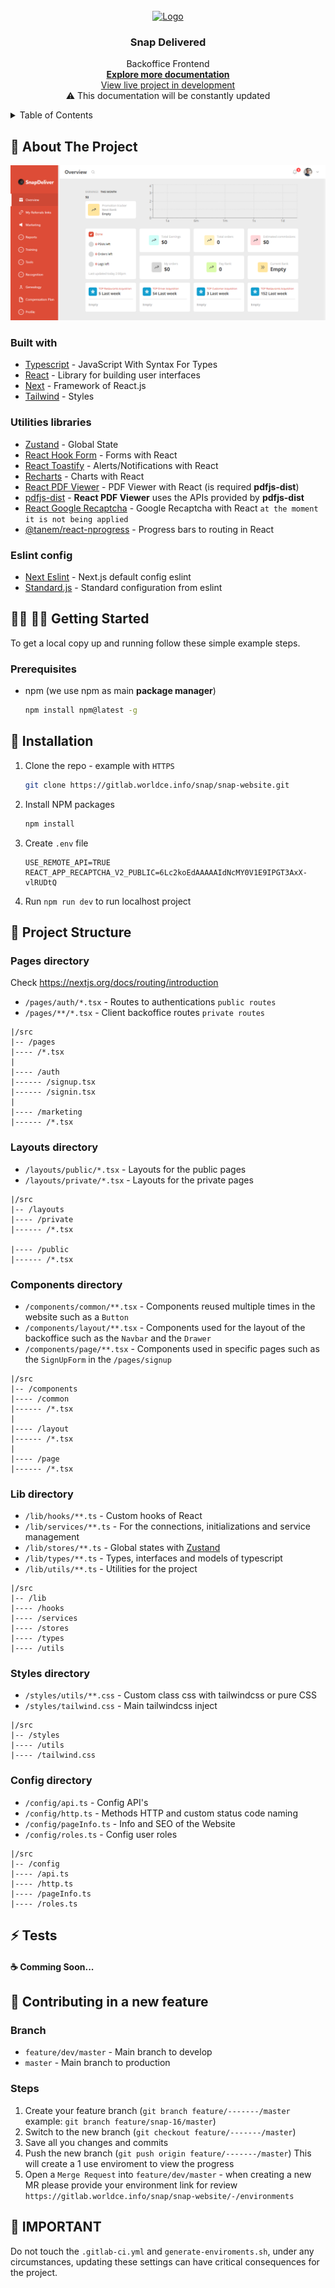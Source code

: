 <br/>
<div align="center">
  <a href='https://dev.snap.devopsteam.info'>
    <img src="https://dev.snap.devopsteam.info/images/logo.svg" alt='Logo' width='150' />
  </a>

<h3 align="center">Snap Delivered</h3>

  <p align="center">
    Backoffice Frontend
    <br />
    <a href="https://snap-delivered.atlassian.net/wiki/spaces/CBOD/pages/5144718/Front-End+Team"><strong>Explore more documentation</strong></a>
    <br />
    <a href="http://dev.snap.devopsteam.info/">View live project in development</a> <br/>
    <span>⚠ This documentation will be constantly updated</span>
  </p>
</div>


<!-- TABLE OF CONTENTS -->
<details>
  <summary>Table of Contents</summary>
  <ol>
    <li>
      <a href="#about-the-project">About The Project</a>
      <ul>
        <li><a href="#built-with">Built With</a></li>
        <li><a href="#utilities-libraries">Utilities Libraries</a></li>
        <li><a href="#eslint-config">Eslint Config</a></li>
      </ul>
    </li>
    <li>
      <a href="#getting-started">Getting Started</a>
      <ul>
        <li><a href="#prerequisites">Prerequisites</a></li>
        <li><a href="#installation">Installation</a></li>
      </ul>
    </li>
    <li><a href="#project-structure">Project Structure</a></li>
    <li><a href="#contributing-in-a-new-feature">Contributing</a></li>
    <li><a href="#important">Important</a></li>
  </ol>
</details>


<!-- ABOUT THE PROJECT -->
## 📄 About The Project

[![Project Screenshot][product-screenshot]](http://dev.snap.devopsteam.info/)

### Built with

* [Typescript](https://www.typescriptlang.org/) - JavaScript With Syntax For Types
* [React](https://reactjs.org/) - Library for building user interfaces
* [Next](https://nextjs.org/) - Framework of React.js
* [Tailwind](https://tailwindcss.com/) - Styles

### Utilities libraries

* [Zustand](https://zustand-demo.pmnd.rs/) - Global State
* [React Hook Form](https://react-hook-form.com/) - Forms with React
* [React Toastify](https://fkhadra.github.io/react-toastify/introduction/) - Alerts/Notifications with React
* [Recharts](https://recharts.org/) - Charts with React
* [React PDF Viewer](https://react-pdf-viewer.dev/) - PDF Viewer with React (is required **pdfjs-dist**)
* [pdfjs-dist](https://www.npmjs.com/package/pdfjs-dist) - **React PDF Viewer** uses the APIs provided by **pdfjs-dist**
* [React Google Recaptcha](https://www.npmjs.com/package/react-google-recaptcha) - Google Recaptcha with React `at the moment it is not being applied`
* [@tanem/react-nprogress](https://www.npmjs.com/package/@tanem/react-nprogress) - Progress bars to routing in React


### Eslint config

* [Next Eslint](https://nextjs.org/docs/basic-features/eslint) - Next.js default config eslint
* [Standard.js](https://standardjs.com/rules) - Standard configuration from eslint

## 👨‍💻 👩‍💻 Getting Started

To get a local copy up and running follow these simple example steps.

### Prerequisites

* npm (we use npm as main **package manager**)
    ```sh
    npm install npm@latest -g
    ```

## 🔽 Installation

1. Clone the repo - example with ```HTTPS```
   ```sh
   git clone https://gitlab.worldce.info/snap/snap-website.git
   ```
2. Install NPM packages
   ```sh
   npm install
   ```
4.  Create ```.env``` file
    ```
    USE_REMOTE_API=TRUE
    REACT_APP_RECAPTCHA_V2_PUBLIC=6Lc2koEdAAAAAIdNcMY0V1E9IPGT3AxX-vlRUDtQ
    ```
5. Run ```npm run dev``` to run localhost project


<!-- PROJECT STRUCTURE -->
## 📂 Project Structure

### Pages directory

Check https://nextjs.org/docs/routing/introduction

* ```/pages/auth/*.tsx``` - Routes to authentications `public routes`
* ```/pages/**/*.tsx``` - Client backoffice routes `private routes`

```
|/src
|-- /pages
|---- /*.tsx
|
|---- /auth
|------ /signup.tsx
|------ /signin.tsx
|
|---- /marketing
|------ /*.tsx
```

### Layouts directory

* ```/layouts/public/*.tsx``` - Layouts for the public pages
* ```/layouts/private/*.tsx``` - Layouts for the private pages

```
|/src
|-- /layouts
|---- /private
|------ /*.tsx

|---- /public
|------ /*.tsx
```

### Components directory

* ```/components/common/**.tsx``` - Components reused multiple times in the website such as a ```Button```
* ```/components/layout/**.tsx``` - Components used for the layout of the backoffice such as the ```Navbar``` and the ```Drawer```
* ```/components/page/**.tsx``` - Components used in specific pages such as the ```SignUpForm``` in the ```/pages/signup```

```
|/src
|-- /components
|---- /common
|------ /*.tsx
|
|---- /layout
|------ /*.tsx
|
|---- /page
|------ /*.tsx
```


### Lib directory

* ```/lib/hooks/**.ts``` - Custom hooks of React
* ```/lib/services/**.ts``` - For the connections, initializations and service management
* ```/lib/stores/**.ts``` - Global states with [Zustand](https://zustand-demo.pmnd.rs/)
* ```/lib/types/**.ts``` - Types, interfaces and models of typescript
* ```/lib/utils/**.ts``` - Utilities for the project

```
|/src
|-- /lib
|---- /hooks
|---- /services
|---- /stores
|---- /types
|---- /utils
```

### Styles directory

* ```/styles/utils/**.css``` - Custom class css with tailwindcss or pure CSS
* ```/styles/tailwind.css``` - Main tailwindcss inject

```
|/src
|-- /styles
|---- /utils
|---- /tailwind.css
```

### Config directory

* ```/config/api.ts``` - Config API's
* ```/config/http.ts``` - Methods HTTP and custom status code naming
* ```/config/pageInfo.ts``` - Info and SEO of the Website
* ```/config/roles.ts``` - Config user roles

```
|/src
|-- /config
|---- /api.ts
|---- /http.ts
|---- /pageInfo.ts
|---- /roles.ts
```


<!-- TESTS -->
## ⚡ Tests

#### ☕ Comming Soon...



<!-- CONTRIBUTING -->
## 🤝 Contributing in a new feature

### Branch

* ```feature/dev/master``` - Main branch to develop
* ```master``` - Main branch to production

### Steps

1. Create your feature branch (`git branch feature/-------/master` example: `git branch feature/snap-16/master`)
2. Switch to the new branch (`git checkout feature/-------/master`)
3. Save all you changes and commits
4. Push the new branch (`git push origin feature/-------/master`) This will create a 1 use enviroment to view the progress
5. Open a `Merge Request` into `feature/dev/master` - when creating a new MR please provide your environment link for review `https://gitlab.worldce.info/snap/snap-website/-/environments`


<!-- MARKDOWN LINKS & IMAGES -->
[product-screenshot]: doc/project-capture.png


<!-- WARNINGS -->
## 🛑 IMPORTANT

Do not touch the ```.gitlab-ci.yml``` and ```generate-enviroments.sh```, under any circumstances, updating these settings can have critical consequences for the project.